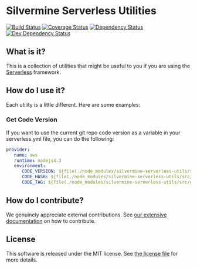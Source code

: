 # Silvermine Serverless Utilities

[![Build Status](https://travis-ci.org/silvermine/serverless-utils.png?branch=master)](https://travis-ci.org/silvermine/serverless-utils)
[![Coverage Status](https://coveralls.io/repos/github/silvermine/serverless-utils/badge.svg?branch=master)](https://coveralls.io/github/silvermine/serverless-utils?branch=master)
[![Dependency Status](https://david-dm.org/silvermine/serverless-utils.png)](https://david-dm.org/silvermine/serverless-utils)
[![Dev Dependency Status](https://david-dm.org/silvermine/serverless-utils/dev-status.png)](https://david-dm.org/silvermine/serverless-utils#info=devDependencies&view=table)


## What is it?

This is a collection of utilities that might be useful to you if you are using
the [Serverless][sls] framework.


## How do I use it?

Each utility is a little different. Here are some examples:


### Get Code Version

If you want to use the current git repo code version as a variable in your
serverless.yml file, you can do the following:

```yml
provider:
   name: aws
   runtime: nodejs4.3
   environment:
      CODE_VERSION: ${file(./node_modules/silvermine-serverless-utils/src/get-code-version.js):both}
      CODE_HASH: ${file(./node_modules/silvermine-serverless-utils/src/get-code-version.js):hash}
      CODE_TAG: ${file(./node_modules/silvermine-serverless-utils/src/get-code-version.js):tag}
```


## How do I contribute?

We genuinely appreciate external contributions. See [our extensive
documentation](https://github.com/silvermine/silvermine-info#contributing) on
how to contribute.


## License

This software is released under the MIT license. See [the license
file](LICENSE) for more details.

[sls]: https://serverless.com/
